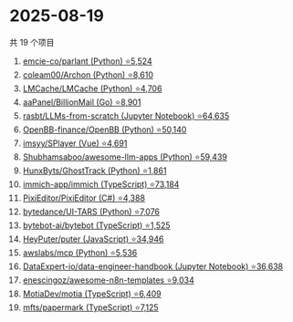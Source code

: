 # 2025-08-19

共 19 个项目

<!-- BEGIN GITHUB -->
<!-- 最后更新时间 2025-08-19 21:22:12 +0800 -->
1. [emcie-co/parlant (Python) ⭐5,524](https://github.com/emcie-co/parlant)
1. [coleam00/Archon (Python) ⭐8,610](https://github.com/coleam00/Archon)
1. [LMCache/LMCache (Python) ⭐4,706](https://github.com/LMCache/LMCache)
1. [aaPanel/BillionMail (Go) ⭐8,901](https://github.com/aaPanel/BillionMail)
1. [rasbt/LLMs-from-scratch (Jupyter Notebook) ⭐64,635](https://github.com/rasbt/LLMs-from-scratch)
1. [OpenBB-finance/OpenBB (Python) ⭐50,140](https://github.com/OpenBB-finance/OpenBB)
1. [imsyy/SPlayer (Vue) ⭐4,691](https://github.com/imsyy/SPlayer)
1. [Shubhamsaboo/awesome-llm-apps (Python) ⭐59,439](https://github.com/Shubhamsaboo/awesome-llm-apps)
1. [HunxByts/GhostTrack (Python) ⭐1,861](https://github.com/HunxByts/GhostTrack)
1. [immich-app/immich (TypeScript) ⭐73,184](https://github.com/immich-app/immich)
1. [PixiEditor/PixiEditor (C#) ⭐4,388](https://github.com/PixiEditor/PixiEditor)
1. [bytedance/UI-TARS (Python) ⭐7,076](https://github.com/bytedance/UI-TARS)
1. [bytebot-ai/bytebot (TypeScript) ⭐1,525](https://github.com/bytebot-ai/bytebot)
1. [HeyPuter/puter (JavaScript) ⭐34,946](https://github.com/HeyPuter/puter)
1. [awslabs/mcp (Python) ⭐5,536](https://github.com/awslabs/mcp)
1. [DataExpert-io/data-engineer-handbook (Jupyter Notebook) ⭐36,638](https://github.com/DataExpert-io/data-engineer-handbook)
1. [enescingoz/awesome-n8n-templates ⭐9,034](https://github.com/enescingoz/awesome-n8n-templates)
1. [MotiaDev/motia (TypeScript) ⭐6,409](https://github.com/MotiaDev/motia)
1. [mfts/papermark (TypeScript) ⭐7,125](https://github.com/mfts/papermark)
<!-- END GITHUB -->